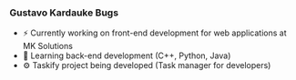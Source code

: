 ### Gustavo Kardauke Bugs

- ⚡️ Currently working on front-end development for web applications at MK Solutions
- 🌱 Learning back-end development (C++, Python, Java)
- ⚙️ Taskify project being developed (Task manager for developers)

